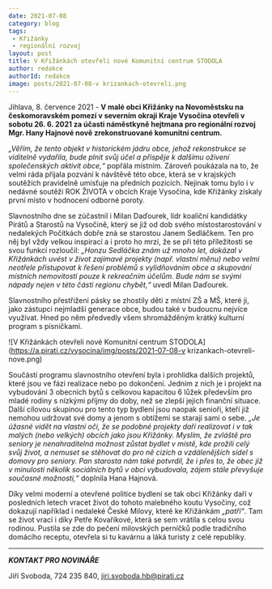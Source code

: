 ```yaml
---
date: 2021-07-08
category: blog
tags:
 - Křižánky
 - regionální rozvoj
layout: post
title: V Křižánkách otevřeli nové Komunitní centrum STODOLA
author: redakce
authorId: redakce
image: posts/2021-07-08-v krizankach-otevreli.png
---
```


Jihlava, 8. července 2021 - **V malé obci Křižánky na Novoměstsku na českomoravském pomezí v severním okraji Kraje Vysočina otevřeli v sobotu 26. 6. 2021 za účasti náměstkyně hejtmana pro regionální rozvoj Mgr. Hany Hajnové nově zrekonstruované komunitní centrum.** 

*„Věřím, že tento objekt v historickém jádru obce, jehož rekonstrukce se viditelně vydařila, bude plnit svůj účel a přispěje k dalšímu oživení společenských aktivit obce,“* popřála místním. Zároveň poukázala na to, že velmi ráda přijala pozvání k návštěvě této obce, která se v krajských soutěžích pravidelně umísťuje na předních pozicích. Nejinak tomu bylo i v nedávné soutěži ROK ŽIVOTA v obcích Kraje Vysočina, kde Křižánky získaly první místo v hodnocení odborné poroty.

Slavnostního dne se zúčastnil i Milan Daďourek, lídr koaliční kandidátky Pirátů a Starostů na Vysočině, který se již od dob svého místostarostování v nedalekých Počítkách dobře zná se starostou Janem Sedláčkem. Ten pro něj byl vždy velkou inspirací a i proto ho mrzí, že se při této příležitosti se svou funkcí rozloučil: *„Honzu Sedláčka znám už mnoho let, dokázal v Křižánkách uvést v život zajímavé projekty (např. vlastní měnu) nebo velmi neotřele přistupovat k řešení problémů s vylidňováním obce a skupování místních nemovitostí pouze k rekreačním účelům. Bude nám se svými nápady nejen v této části regionu chybět,“* uvedl Milan Daďourek. 

Slavnostního přestřižení pásky se zhostily děti z místní ZŠ a MŠ, které ji, jako zástupci nejmladší generace obce, budou také v budoucnu nejvíce využívat. Hned po něm předvedly všem shromážděným krátký kulturní program s písničkami.

![V Křižánkách otevřeli nové Komunitní centrum STODOLA](https://a.pirati.cz/vysocina/img/posts/2021-07-08-v krizankach-otevreli-nove.png)

Součástí programu slavnostního otevření byla i prohlídka dalších projektů, které jsou ve fázi realizace nebo po dokončení. Jedním z nich je i projekt na vybudování 3 obecních bytů s celkovou kapacitou 6 lůžek především pro mladé rodiny s nízkými příjmy do doby, než se zlepší jejich finanční situace. Další cílovou skupinou pro tento typ bydlení jsou naopak senioři, kteří již nemohou udržovat své domy a jenom s obtížemi se starají sami o sebe. *„Je úžasné vidět na vlastní oči, že se podobné projekty daří realizovat i v tak malých (nebo velkých) obcích jako jsou Křižánky. Myslím, že zvláště pro seniory je nenahraditelná možnost zůstat bydlet v místě, kde prožili celý svůj život, a nemuset se stěhovat do pro ně cizích a vzdálenějších sídel s domovy pro seniory. Pan starosta nám také potvrdil, že i přes to, že obec již v minulosti několik sociálních bytů v obci vybudovala, zájem stále převyšuje současné možnosti,“* doplnila Hana Hajnová.

Díky velmi moderní a otevřené politice bydlení se tak obci Křižánky daří v posledních letech vracet život do tohoto malebného koutu Vysočiny, což dokazují například i nedaleké České Milovy, které ke Křižánkám *„patří“*. Tam se život vrací i díky Petře Kovaříkové, která se sem vrátila s celou svou rodinou. Pustila se zde do pečení milovských perníčků podle tradičního domácího receptu, otevřela si tu kavárnu a láká turisty z celé republiky. 

---

***KONTAKT PRO NOVINÁŘE*** 

Jiří Svoboda, 724 235 840, <jiri.svoboda.hb@pirati.cz>

